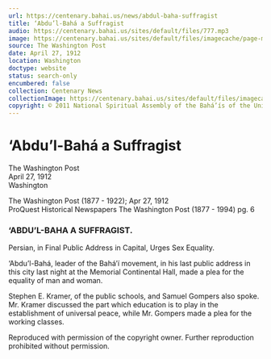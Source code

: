 ```yaml
---
url: https://centenary.bahai.us/news/abdul-baha-suffragist
title: ‘Abdu’l-Bahá a Suffragist
audio: https://centenary.bahai.us/sites/default/files/777.mp3
image: https://centenary.bahai.us/sites/default/files/imagecache/page-main-image/images/press_clippings/04-27-1912%2CThe_Washington_DC_Post%2CAbdul_Baha_A_Suffragist.png
source: The Washington Post
date: April 27, 1912
location: Washington
doctype: website
status: search-only
encumbered: false
collection: Centenary News
collectionImage: https://centenary.bahai.us/sites/default/files/imagecache/theme-image/main_image/abdulbaha-overview-small_0.jpg
copyright: © 2011 National Spiritual Assembly of the Bahá’ís of the United States
---
```



# ‘Abdu’l-Bahá a Suffragist

The Washington Post  
April 27, 1912  
Washington  



The Washington Post (1877 - 1922); Apr 27, 1912  
ProQuest Historical Newspapers The Washington Post (1877 - 1994) pg. 6

### ‘ABDU’L-BAHA A SUFFRAGIST.

Persian, in Final Public Address in Capital, Urges Sex Equality.

‘Abdu’l-Bahá, leader of the Bahá’í movement, in his last public address in this city last night at the Memorial Continental Hall, made a plea for the equality of man and woman.

Stephen E. Kramer, of the public schools, and Samuel Gompers also spoke. Mr. Kramer discussed the part which education is to play in the establishment of universal peace, while Mr. Gompers made a plea for the working classes.

Reproduced with permission of the copyright owner. Further reproduction prohibited without permission.
